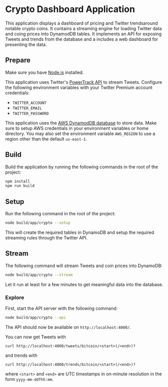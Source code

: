 # Crypto Dashboard Application

This application displays a dashboard of pricing and Twitter trendsaround notable crypto coins. It contains
a streaming engine for loading Twitter data and coing prices into DynamodDB tables. It implements an API
for exposing Tweets and trends from the database and a includes a web dashboard for presenting the data.

## Prepare

Make sure you have [Node.js](https://nodejs.org/) installed.

This application uses Twitter's
[PowerTrack API](https://developer.twitter.com/en/docs/twitter-api/enterprise/powertrack-api/overview) to
stream Tweets. Configure the following environment variables with your Twitter Premium account credentials:

* `TWITTER_ACCOUNT`
* `TWITTER_EMAIL`
* `TWITTER_PASSWORD`

This application uses the [AWS DynamodDB database](https://aws.amazon.com/dynamodb/) to store data. Make sure to
setup AWS credentials in your environment variables or home directory. You may also set the environment variable
`AWS_REGION` to use a region other than the default `us-east-1`.

## Build

Build the application by running the following commands in the root of the project:

```bash
npm install
npm run build
```

## Setup

Run the following command in the root of the project:

```bash
node build/app/crypto --setup
```

This will create the required tables in DynamoDB and setup the required streaming rules through the
Twitter API.

## Stream

The following command will stream Tweets and coin prices into DynamoDB:

```bash
node build/app/crypto --stream
```

Let it run at least for a few minutes to get meaningful data into the database.

### Explore

First, start the API server with the following command:

```bash
node build/app/crypto --api
```

The API should now be available on `http://localhost:4000/`.

You can now get Tweets with

```
curl http://localhost:4000/tweets/bitcoin/<start>(/<end>)?
```

and trends with

```
curl http://localhost:4000/trends/bitcoin/<start>(/<end>)?
```

where `<start>` and `<end>` are UTC timestamps in on-minute resolution in the form `yyyy-mm-ddThh:mm`.
